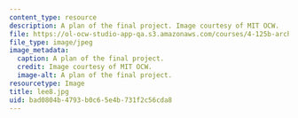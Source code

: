 ```yaml
---
content_type: resource
description: A plan of the final project. Image courtesy of MIT OCW.
file: https://ol-ocw-studio-app-qa.s3.amazonaws.com/courses/4-125b-architecture-studio-building-in-landscapes-fall-2005/bad0804b4793b0c65e4b731f2c56cda8_lee8.jpg
file_type: image/jpeg
image_metadata:
  caption: A plan of the final project.
  credit: Image courtesy of MIT OCW.
  image-alt: A plan of the final project.
resourcetype: Image
title: lee8.jpg
uid: bad0804b-4793-b0c6-5e4b-731f2c56cda8
---
```

